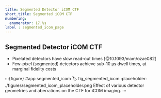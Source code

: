 ```yaml
---
title: Segmented Detector iCOM CTF
short_title: Segmented iCOM CTF
numbering:
  enumerator: 17.%s
label : segmented_icom_page
---
```


## Segmented Detector iCOM CTF

- Pixelated detectors have slow read-out times [@10.1093/mam/ozae082]
- Few-pixel (segmented) detectors achieve sub-$10$ μs dwell times, at marginal fidelity costs

:::{figure} #app:segmented_icom
:label: fig_segmented_icom
:placeholder: ./figures/segmented_icom_placeholder.png
Effect of various detector geometries and aberrations on the CTF for iCOM imaging.
:::
